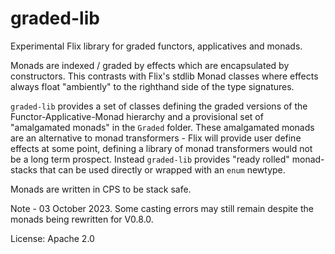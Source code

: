 # graded-lib

Experimental Flix library for graded functors, applicatives and monads.

Monads are indexed / graded by effects which are encapsulated by constructors. This contrasts
with Flix's stdlib Monad classes where effects always float "ambiently" to the righthand 
side of the type signatures.

`graded-lib` provides a set of classes defining the graded versions of the 
Functor-Applicative-Monad hierarchy and a provisional set of "amalgamated monads" in the 
`Graded` folder. These amalgamated monads are an alternative to monad transformers - 
Flix will provide user define effects at some point, defining a library of monad transformers
would not be a long term prospect. Instead `graded-lib` provides "ready rolled" monad-stacks
that can be used directly or wrapped with an `enum` newtype.

Monads are written in CPS to be stack safe.

Note - 03 October 2023. Some casting errors may still remain despite the monads being rewritten
for V0.8.0.

License: Apache 2.0

